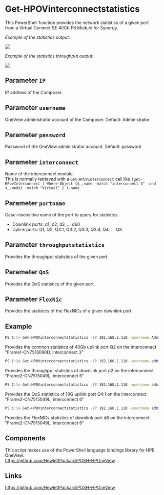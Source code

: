 # Get-HPOVinterconnectstatistics
   This PowerShell function provides the network statistics of a given port from a Virtual Connect SE 40Gb F8 Module for Synergy.   
      
   _Example of the statistics output:_   
   
   ![](https://user-images.githubusercontent.com/13134334/29812587-64563b42-8ca7-11e7-9a05-d7fb21389a69.png)   
   
   _Example of the statistics throughput output:_   
   
   ![](https://user-images.githubusercontent.com/13134334/29812596-6a0a3b56-8ca7-11e7-8a91-b6f0f4bab0c7.png)   
       
## Parameter `IP`
  IP address of the Composer.
    
## Parameter `username`
  OneView administrator account of the Composer.
  Default: Administrator
  
## Parameter `password`
  Password of the OneView administrator account. 
  Default: password
  
## Parameter `interconnect`
  Name of the interconnect module.  
  This is normally retrieved with a `Get-HPOVInterconnect` call like `(get-HPovInterconnect | Where-Object {$_.name -match "interconnect 3" -and $_.model -match "Virtual" } ).name`
  
## Parameter `portname`
  Case-insensitive name of the port to query for statistics:  
  - Downlink ports: d1, d2, d3, ... d60
  - Uplink ports: Q1, Q2, Q3:1, Q3:2, Q3:3, Q3:4, Q4, ... Q8 

## Parameter `throughputstatistics` 
  Provides the throughput statistics of the given port. 
   
## Parameter `QoS`
  Provides the QoS statistics of the given port. 

## Parameter `FlexNic`
  Provides the statistics of the FlexNICs of a given downlink port. 

## Example
  ```sh
  PS C:\> Get-HPOVinterconnectstatistics -IP 192.168.1.110 -username Administrator -password password -portname "Q2" -interconnect "Frame1-CN7516060D, interconnect 3"
  ```  
  Provides the common statistics of 40Gb uplink port Q2 on the interconnect "Frame1-CN7516060D, interconnect 3"
  
  ```sh
  PS C:\> Get-HPOVinterconnectstatistics -IP 192.168.1.110 -username administrator -password password -portname "d2" -interconnect "Frame2-CN7515049L, interconnect 6" -throughputstatistics
  ```
  Provides the throughput statistics of downlink port d2 on the interconnect "Frame2-CN7515049L, interconnect 6"
  
  ```sh
  PS C:\> Get-HPOVinterconnectstatistics -IP 192.168.1.110 -username administrator -password password -portname "Q4:1" -interconnect "Frame2-CN7515049L, interconnect 6" -qos
  ```
  Provides the QoS statistics of 10G uplink port Q4:1 on the interconnect "Frame2-CN7515049L, interconnect 6"

  ```sh
  PS C:\> Get-HPOVinterconnectstatistics -IP 192.168.1.110 -username administrator -password password -portname "d8" -interconnect "Frame2-CN7515049L, interconnect 6" -flexNICs
  ```
  Provides the FlexNICs statistics of downlink port d8 on the interconnect "Frame2-CN7515049L, interconnect 6"

## Components
  This script makes use of the PowerShell language bindings library for HPE OneView.  
  https://github.com/HewlettPackard/POSH-HPOneView

## Links
  https://github.com/HewlettPackard/POSH-HPOneView
  
